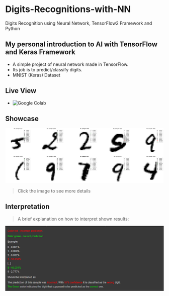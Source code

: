 # Digits-Recognitions-with-NN
Digits Recognition using Neural Network, TensorFlow2 Framework and Python

## My personal introduction to AI with TensorFlow and Keras Framework
* A simple project of neural network made in TensorFlow. 
* Its job is to predict/classify digits.
* MNIST (Keras) Dataset

## Live View
- ![Google Colab](https://colab.research.google.com/github/TheYoungBeast/Digits-Recognitions-with-NN/blob/main/Digits_Recognition_NN.ipynb)

## Showcase
![alt text](/example-test-results/example1.PNG)
> Click the image to see more details

## Interpretation
> A brief explanation on how to interpret shown results:

![alt text](/example-test-results/interpretation.png)
